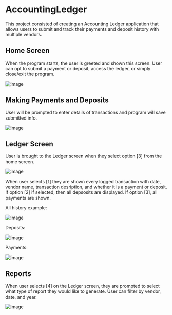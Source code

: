 # AccountingLedger

This project consisted of creating an Accounting Ledger application that allows users to submit and track their payments and deposit history with multiple vendors. 

## Home Screen

When the program starts, the user is greeted and shown this screen. User can opt to submit a payment or deposit, access the ledger, or simply close/exit the program.

![image](https://github.com/scrutch93/AccountingLedger/assets/80648971/c714071c-58cd-48d9-a21d-713df0e0c11f)

## Making Payments and Deposits

User will be prompted to enter details of transactions and program will save submitted info.

![image](https://github.com/scrutch93/AccountingLedger/assets/80648971/9d23f93f-cbdf-47a0-b7b4-610d92efd03a)

## Ledger Screen

User is brought to the Ledger screen when they select option [3] from the home screen.

![image](https://github.com/scrutch93/AccountingLedger/assets/80648971/373e757e-5f45-48bb-9491-a0d8bac00252)

When user selects [1] they are shown every logged transaction with date, vendor name, transaction desription, and whether it is a payment or deposit. If option [2] if selected, then all depsosits are displayed. If option [3], all payments are shown.

All history example:

![image](https://github.com/scrutch93/AccountingLedger/assets/80648971/58daa62e-b5aa-463a-859a-8f3bd19cf36a)

Deposits:

![image](https://github.com/scrutch93/AccountingLedger/assets/80648971/e5c45093-5c46-4f4a-bf5b-bd64b2dba010)

Payments:

![image](https://github.com/scrutch93/AccountingLedger/assets/80648971/490dffe4-70a1-436a-873e-c82f596af3f6)

## Reports

When user selects [4] on the Ledger screen, they are prompted to select what type of report they would like to generate. User can filter by vendor, date, and year.

![image](https://github.com/scrutch93/AccountingLedger/assets/80648971/747154c6-4551-47bd-ab58-c069951c248e)
